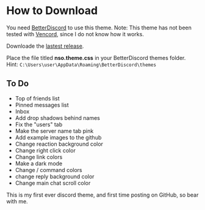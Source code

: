# How to Download

You need [BetterDiscord](https://betterdiscord.app/ "BetterDiscord") to use this theme.
Note: This theme has not been tested with [Vencord](https://vencord.dev/ "Vencord"), since I do not know how it works.

Downloade the [lastest release](https://github.com/angelkawaiix/NSO-betterdiscord/releases "lastest release").

Place the file titled **nso.theme.css** in your BetterDiscord themes folder.
Hint: `C:\Users\user\AppData\Roaming\BetterDiscord\themes`

## To Do

- Top of friends list
- Pinned messages list
- Inbox
- Add drop shadows behind names
- Fix the "users" tab
- Make the server name tab pink
- Add example images to the github
- Change reaction background color
- Change right click color
- Change link colors
- Make a dark mode
- Change / command colors
- change reply background color
- Change main chat scroll color

This is my first ever discord theme, and first time posting on GitHub, so bear with me.
